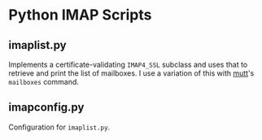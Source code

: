Python IMAP Scripts
===================

imaplist.py
-----------
Implements a certificate-validating `IMAP4_SSL` subclass and uses that to retrieve
and print the list of mailboxes. I use a variation of this with [mutt](http://www.mutt.org)'s
`mailboxes` command.

imapconfig.py
-------------
Configuration for `imaplist.py`.

